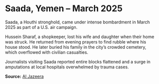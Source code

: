 # Saada, Yemen – March 2025

Saada, a Houthi stronghold, came under intense bombardment in March 2025 as part of a U.S. air campaign.

Hussein Sharaf, a shopkeeper, lost his wife and daughter when their home was struck. He returned from evening prayers to find rubble where his house stood. He later buried his family in the city’s crowded cemetery, which overflowed with civilian casualties.

Journalists visiting Saada reported entire blocks flattened and a surge in amputations at local hospitals overwhelmed by trauma cases.

**Source:** [Al Jazeera](https://www.aljazeera.com/news/2025/03/20/us-strikes-yemen-civilian-casualties)